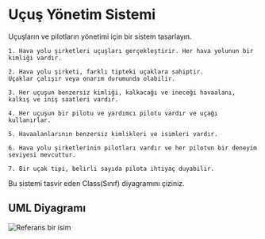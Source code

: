 # Uçuş Yönetim Sistemi

Uçuşların ve pilotların yönetimi için bir sistem tasarlayın.
````
1. Hava yolu şirketleri uçuşları gerçekleştirir. Her hava yolunun bir kimliği vardır.

2. Hava yolu şirketi, farklı tipteki uçaklara sahiptir.
Uçaklar çalışır veya onarım durumunda olabilir.

3. Her uçuşun benzersiz kimliği, kalkacağı ve ineceği havaalanı, kalkış ve iniş saatleri vardır.

4. Her uçuşun bir pilotu ve yardımcı pilotu vardır ve uçağı kullanırlar.

5. Havaalanlarının benzersiz kimlikleri ve isimleri vardır.

6. Hava yolu şirketlerinin pilotları vardır ve her pilotun bir deneyim seviyesi mevcuttur.

7. Bir uçak tipi, belirli sayıda pilota ihtiyaç duyabilir.
````
Bu sistemi tasvir eden Class(Sınıf) diyagramını çiziniz.

## UML Diyagramı
![Referans bir isim](google.com/img.png)
